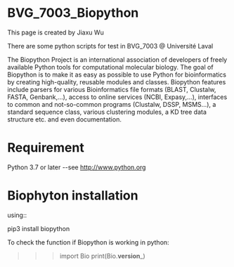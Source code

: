 # BVG_7003_Biopython

This page is created by Jiaxu Wu

There are some python scripts for test in BVG_7003 @ Université Laval

The Biopython Project is an international association of developers of freely available Python tools for computational molecular biology.
The goal of Biopython is to make it as easy as possible to use Python for bioinformatics by creating high-quality, reusable modules and classes. Biopython features include parsers for various Bioinformatics file formats (BLAST, Clustalw, FASTA, Genbank,…), access to online services (NCBI, Expasy,…), interfaces to common and not-so-common programs (Clustalw, DSSP, MSMS…), a standard sequence class, various clustering modules, a KD tree data structure etc. and even documentation.

Requirement
===========
Python 3.7 or later --see http://www.python.org 


Biophyton installation
===========
using::

  pip3 install biopython
  
To check the function if Biopython is working in python:


>>> import Bio
>>> print(Bio.__version___)


